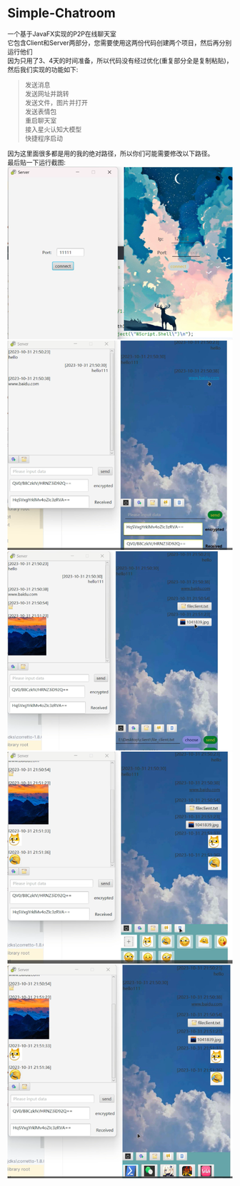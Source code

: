 # Simple-Chatroom

一个基于JavaFX实现的P2P在线聊天室<br>
它包含Client和Server两部分，您需要使用这两份代码创建两个项目，然后再分别运行他们<br>
因为只用了3、4天的时间准备，所以代码没有经过优化(重复部分全是复制粘贴)，然后我们实现的功能如下:<br>
> 发送消息<br>
    发送网址并跳转<br>
    发送文件，图片并打开<br>
    发送表情包<br>
    重启聊天室<br>
接入星火认知大模型<br>
快捷程序启动<br>

因为这里面很多都是用的我的绝对路径，所以你们可能需要修改以下路径。<br>
最后贴一下运行截图:<br>
![](img/Snipaste_2023-11-02_21-11-00.png)
![](img/Snipaste_2023-11-02_21-11-40.png)
![](img/Snipaste_2023-11-02_21-12-01.png)
![](img/Snipaste_2023-11-02_21-12-15.png)
![](img/Snipaste_2023-11-02_21-12-24.png)